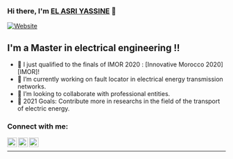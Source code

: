 ### Hi there, I'm [EL ASRI YASSINE][website] 👋

[![Website](https://img.shields.io/website?label=Lets_work_together&style=for-the-badge&url=https%3A%2F%2Fcodestackr.com)](https://www.linkedin.com/in/elasriyassine/)

## I'm a Master in electrical engineering !!

- 🔭 I just qualified to the finals of IMOR 2020 : [Innovative Morocco 2020][IMOR]!
- 🌱 I’m currently working on fault locator in electrical energy transmission networks.
- 👯 I’m looking to collaborate with professional entities.
- 🥅 2021 Goals: Contribute more in researchs in the field of the transport of electric energy.


### Connect with me:

[<img align="left" alt="codeSTACKr | YouTube" width="22px" src="https://cdn.jsdelivr.net/npm/simple-icons@v3/icons/youtube.svg" />][youtube]
[<img align="left" alt="codeSTACKr | Facebook" width="22px" src="https://cdn.jsdelivr.net/npm/simple-icons@v3/icons/facebook.svg" />][facebook]
[<img align="left" alt="codeSTACKr | LinkedIn" width="22px" src="https://cdn.jsdelivr.net/npm/simple-icons@v3/icons/linkedin.svg" />][linkedin]

<br />

---


[website]: https://github.com/ELASRIYASSINE
[facebook]: https://www.facebook.com/formationindustriellegratuite
[youtube]: https://www.youtube.com/c/elasriyassine
[linkedin]: https://www.linkedin.com/in/elasriyassine/

